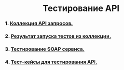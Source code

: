 <h1 align="center">Тестирование API

  ### 1. [Коллекция API запросов.](https://www.postman.com/avionics-astronomer-89653304/workspace/my-workspace/collection/27549873-febf51d8-a842-4887-b3ca-8943ca69fa34?action=share&creator=27549873&active-environment=27549873-452bea83-3fbb-41ad-a9d8-e44256b89b9f)
 
  ### 2. [Результат запуска тестов из коллекции.](https://github.com/Belekhova-Ekaterina/api/blob/main/DemoShopping.postman_test_run.json)

  ### 3. [Тестирование SOAP сервиса.](https://www.postman.com/avionics-astronomer-89653304/workspace/my-workspace/collection/27549873-474c5b3c-2ac0-4d3f-98e3-ae6ebb610bc9?action=share&creator=27549873&active-environment=27549873-452bea83-3fbb-41ad-a9d8-e44256b89b9f)

  ### 4. [Тест-кейсы для тестирования API.](https://github.com/Belekhova-Ekaterina/api/blob/main/API%20Test%20Case.pdf)
